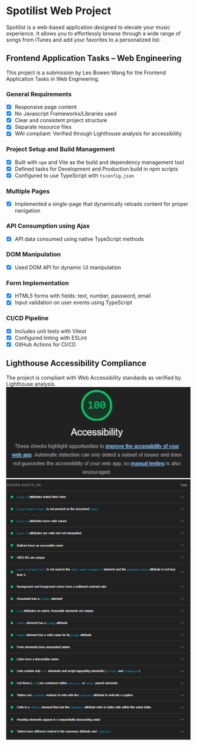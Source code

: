 # Spotilist Web Project

Spotilist is a web-based application designed to elevate your music experience. It allows you to effortlessly browse through a wide range of songs from iTunes and add your favorites to a personalized list.

## Frontend Application Tasks – Web Engineering

This project is a submission by Leo Bowen Wang for the Frontend Application Tasks in Web Engineering.

### General Requirements

- [x] Responsive page content
- [x] No Javascript Frameworks/Libraries used
- [x] Clear and consistent project structure
- [x] Separate resource files
- [x] WAI compliant: Verified through Lighthouse analysis for accessibility

### Project Setup and Build Management

- [x] Built with `npm` and Vite as the build and dependency management tool
- [x] Defined tasks for Development and Production build in npm scripts
- [x] Configured to use TypeScript with `tsconfig.json`

### Multiple Pages

- [x] Implemented a single-page that dynamically reloads content for proper navigation

### API Consumption using Ajax

- [x] API data consumed using native TypeScript methods

### DOM Manipulation

- [x] Used DOM API for dynamic UI manipulation

### Form Implementation

- [x] HTML5 forms with fields: text, number, password, email
- [x] Input validation on user events using TypeScript

### CI/CD Pipeline

- [x] Includes unit tests with Vitest
- [x] Configured linting with ESLint
- [x] GitHub Actions for CI/CD

## Lighthouse Accessibility Compliance

The project is compliant with Web Accessibility standards as verified by Lighthouse analysis.
<img src="public/img/lighthouse.png" width="500">
<img src="public/img/audit.png" width="500">
